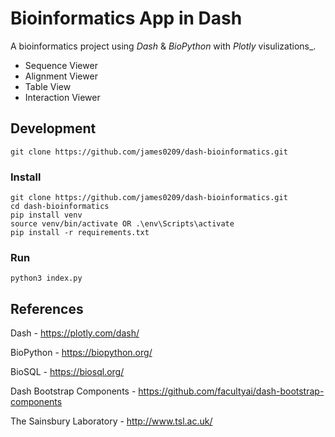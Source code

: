 # Bioinformatics App in Dash

A bioinformatics project using _Dash_ & _BioPython_ with _Plotly_ visulizations\_.

- Sequence Viewer
- Alignment Viewer
- Table View
- Interaction Viewer

## Development

```shell script
git clone https://github.com/james0209/dash-bioinformatics.git
```

### Install

```shell script
git clone https://github.com/james0209/dash-bioinformatics.git
cd dash-bioinformatics
pip install venv
source venv/bin/activate OR .\env\Scripts\activate
pip install -r requirements.txt
```

### Run

```shell script
python3 index.py
```

## References

Dash - <https://plotly.com/dash/>

BioPython - <https://biopython.org/>

BioSQL - <https://biosql.org/>

Dash Bootstrap Components - <https://github.com/facultyai/dash-bootstrap-components>

The Sainsbury Laboratory - <http://www.tsl.ac.uk/>
